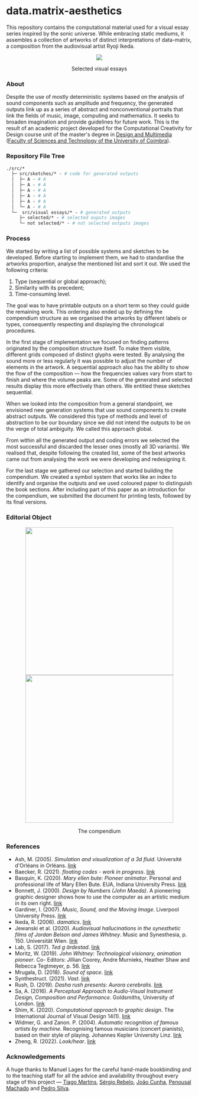 # data.matrix-aesthetics
This repository contains the computational material used for a visual essay series inspired by the sonic universe. While embracing static mediums, it assembles a collection of artworks of distinct interpretations of data-matrix, a composition from the audiovisual artist Ryoji Ikeda.
 
<p align="center" margin-top="20px"> 
  <img src="/visual%20essays/gif.gif">
</p>
<p align="center"> Selected visual essays </p>

### About

Despite the use of mostly deterministic systems based on the analysis of sound components such as amplitude and frequency, the generated outputs link up as a series of abstract and nonconventional portraits that link the fields of music, image, computing and mathematics. It seeks to broaden imagination and provide guidelines for future work. This is the result of an academic project developed for the Computational Creativity for Design course unit of the master's degree in [Design and Multimedia](https://dm.dei.uc.pt) ([Faculty of Sciences and Technology of the University of Coimbra](https://www.uc.pt/)). 

### Repository File Tree
```graphql
./src/* 
  ├─ src/sketches/* - # code for generated outputs
  │  ├─ A - # A
  │  ├─ A - # A
  │  ├─ A - # A
  │  ├─ A - # A
  │  ├─ A - # A
  │  └─ A - # A
  └─  src/visual essays/* - # generated outputs
     ├─ selected/* - # selected ouputs images
     └─ not selected/* - # not selected outputs images
```

### Process
We started by writing a list of possible systems and sketches to be developed. Before starting to implement them, we had to standardise the artworks proportion, analyse the mentioned list and sort it out. We used the following criteria:
1. Type (sequential or global approach); 
2. Similarity with its precedent; 
3. Time-consuming level. 

The goal was to have printable outputs on a short term so they could guide the remaining work. This ordering also ended up by defining the compendium structure as we organised the artworks by different labels or types, consequently respecting and displaying the chronological procedures. 

In the first stage of implementation we focused on finding patterns originated by the composition structure itself. To make them visible, different grids composed of distinct glyphs were tested. By analysing the sound more or less regularly it was possible to adjust the number of elements in the artwork. A sequential approach also has the ability to show the flow of the composition — how the frequencies values vary from start to finish and where the volume peaks are. Some of the generated and selected results display this more effectively than others. We entitled these sketches sequential.
		
When we looked into the composition from a general standpoint, we envisioned new generation systems that use sound components to create abstract outputs. We considered this type of methods and level of abstraction to be our boundary since we did not intend the outputs to be on the verge of total ambiguity. We called this approach global.

From within all the generated output and coding errors we selected the most successful and discarded the lesser ones (mostly all 3D variants). We realised that, despite following the created list, some of the best artworks came out from analysing the work we were developing and redesigning it. 

For the last stage we gathered our selection and started building the compendium. We created a symbol system that works like an index to identify and organise the outputs and we used coloured paper to distinguish the book sections. After including part of this paper as an introduction for the compendium, we submitted the document for printing tests, followed by its final versions.

### Editorial Object

<p align="center" margin-top="20px"> 
  <img width=400px src="/visual%20essays/gif.gif">
   <img width=400px src="/visual%20essays/gif.gif">
</p>
<p align="center">The compendium</p>

### References

- Ash, M. (2005). *Simulation and visualization of a 3d fluid*. Université d'Orléans in Orléans. [link](https://www.mikeash.com/thesis/thesis-en.pdf) 
- Baecker, R. (2021). *floating codes - work in progress*. [link](https://vimeo.com/619068326)
- Basquin, K. (2020). *Mary ellen bute: Pioneer animator*. Personal and professional life of Mary Ellen Bute. EUA, Indiana University Press. [link](https://www.jstor.org/stable/j.ctv14npk67)
- Bonnett, J. (2000). *Design by Numbers (John Maeda)*. A pioneering graphic designer
shows how to use the computer as an artistic medium in its own right. [link](https://books.google.pt/books?hl=pt-PT&lr=&id=cptXSf5kS_IC&oi=fnd&pg=PA11&dq=Design+by+Numbers+(John+Maeda)&ots=xbG_oL8VLk&sig=HPrse-ED19iQZgsnHnX3vAB6hpQ&redir_esc=y#v=onepage&q=Design%20by%20Numbers%20(John%20Maeda)&f=false)
- Gardiner, I. (2007). *Music, Sound, and the Moving Image*. Liverpool University Press. [link](https://muse.jhu.edu/journal/465)
- Ikeda, R. (2006). *damatics*. [link](https://www.ryojiikeda.com/project/datamatics/datamatics.)
- Jewanski et al. (2020). *Audiovisual hallucinations in the synesthetic films of Jordan Belson and James Whitney*. Music and Synesthesia, p. 150. Universität Wien. [link](https://minerva-access.unimelb.edu.au/bitstream/handle/11343/258611/Music_and_Synesthesia_BookofAbstracts_2020.pdf?sequence=2&isAllowed=y#page=163)
- Lab, S. (2017). *Ted g ̈ardestad*. [link](https://www.stockholmdesignlab.se/work/tedgardestad)
- Moritz, W. (2019). *John Whitney: Technological visionary, animation pioneer*. Co-
Editors: Jillian Coorey, Andre Murnieks, Heather Shaw and Rebecca Tegtmeyer,
p. 56. [link](https://www.awn.com/mag/issue2.5/2.5pages/2.5moritzwhitney.html)
- Mrugala, D. (2018). *Sound of space*. [link](https://thedotisblack.com/tagged/space%20exploration)
- Synthestruct. (2021). *Vast*. [link](https://www.synthestruct.com/vast/)
- Rush, D. (2019). *Dasha rush presents: Aurora cerebralis*. [link](https://vimeo.com/357400767)
- Sa, A. (2016). *A Perceptual Approach to Audio-Visual Instrument Design, Composition and Performance*. Goldsmiths, University of London. [link](https://www.researchgate.net/publication/310313683_A_Perceptual_Approach_to_Audio-Visual_Instrument_Design_Composition_and_Performance)
- Shim, K. (2020). *Computational approach to graphic design*. The International Journal
of Visual Design 14(1). [link](https://cgscholar.com/bookstore/works/computational-approach-to-graphic-design)
- Widmer, G. and Zanon. P. (2004). *Automatic recognition of famous artists by machine*. Recognising
famous musicians (concert pianists), based on their style of playing. Johannes Kepler University Linz. [link](https://www.researchgate.net/publication/200806395_Automatic_Recognition_of_Famous_Artists_by_Machine) 
- Zheng, R. (2022). *Look/hear*. [link](https://www.ranzhengdesign.com/look-hear/)

### Acknowledgements
A huge thanks to Manuel Lages for the careful hand-made bookbinding and to the teaching staff for all the advice and availability throughout every stage of this project — [Tiago Martins](http://cdv.dei.uc.pt/people/tiago-martins/), [Sérgio Rebelo](https://cdv.dei.uc.pt/authors/sergio-rebelo/), [João Cunha](https://cdv.dei.uc.pt/authors/joao-cunha/), [Penousal Machado](https://cdv.dei.uc.pt/authors/penousal-machado/) and [Pedro Silva](https://cdv.dei.uc.pt/authors/pedro-silva/).